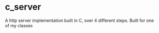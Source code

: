 # c_server
A http server implementation built in C, over 4 different steps. Built for one of my classes
